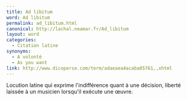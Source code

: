 ```yaml
---
title: Ad libitum
word: Ad libitum
permalink: ad_libitum.html
canonical: http://lachal.neamar.fr/Ad_libitum
layout: word
categories:
  - Citation latine
synonyms:
  - A volonté
  - As you want
link: http://www.dicoperso.com/term/adaeaea4acaba85761,,xhtml
---
```


Locution latine qui exprime l'indifférence quant à une décision, liberté laissée à un musicien lorsqu'il exécute une œuvre.

